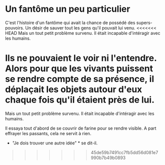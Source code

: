 # Un fantôme un peu particulier

C'est l'histoire d'un fantôme qui avait la chance de possédé des supers-pouvoirs.
Un désir de sauver tout les gens qu'il pouvait lui venu.
<<<<<<< HEAD
Mais un tout petit problème survenu. Il était incapable d'intéragir avec les humains. 

Ils ne pouvaient le voir ni l'entendre. Alors pour que les vivants puissent se rendre compte de sa présence, il déplaçait les objets autour d'eux chaque fois qu'il étaient près de lui. 
=======
Mais un tout petit problème survenu. Il était incapable d'intéragir avec les humains.

 Il essaya tout d'abord de se couvrir de farine pour se rendre visible. 
A part effrayer les passants, cela ne servit à rien.
* "Je dois trouver une autre idée" * se dit-il.
>>>>>>> 45de59b7491cc7fb5dd56d081e7990b7b49b0893
